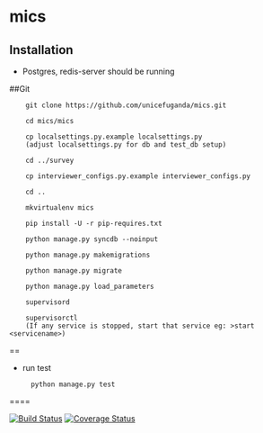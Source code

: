 mics
====

Installation
------------
* Postgres, redis-server should be running

##Git

        git clone https://github.com/unicefuganda/mics.git

        cd mics/mics

        cp localsettings.py.example localsettings.py
        (adjust localsettings.py for db and test_db setup)

        cd ../survey

        cp interviewer_configs.py.example interviewer_configs.py

        cd ..

        mkvirtualenv mics

        pip install -U -r pip-requires.txt

        python manage.py syncdb --noinput

        python manage.py makemigrations
        
        python manage.py migrate

        python manage.py load_parameters

        supervisord

        supervisorctl
        (If any service is stopped, start that service eg: >start <servicename>)

==

* run test

        python manage.py test


====


[![Build Status](https://travis-ci.org/antsmc2/mics.svg?branch=uSurvey)](https://travis-ci.org/unicefuganda/mics)
[![Coverage Status](https://coveralls.io/repos/unicefuganda/mics/badge.png)](https://coveralls.io/r/unicefuganda/mics)